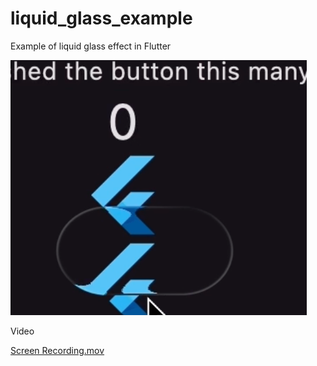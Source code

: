 # liquid_glass_example

Example of liquid glass effect in Flutter

![Image](images/SCR-20250612-qufk.png)

Video

[Screen Recording.mov](images/Screen%20Recording.mov)